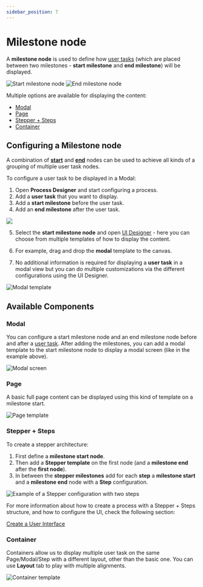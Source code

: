 ```yaml
---
sidebar_position: 7
---
```


# Milestone node

A **milestone node** is used to define how [user tasks](./user-task-node/user-task-node.md) (which are placed between two milestones - **start milestone** and **end milestone**) will be displayed.

![Start milestone node](https://s3.eu-west-1.amazonaws.com/docx.flowx.ai/2.13/milestone_node_start.png#center)
![End milestone node](https://s3.eu-west-1.amazonaws.com/docx.flowx.ai/2.13/milestone_node_end.png#center)

Multiple options are available for displaying the content:

* [Modal](milestone-node.md#modal)
* [Page](milestone-node.md#page)
* [Stepper + Steps](milestone-node.md#stepper--steps)
* [Container](milestone-node.md#container)

## Configuring a Milestone node

A combination of [**start**](../node/start-end-node.md#configuring-a-start-node) and [**end**](./start-end-node.md#configuring-an-end-node) nodes can be used to achieve all kinds of a grouping of multiple user task nodes.

To configure a user task to be displayed in a Modal:

1. Open **Process Designer** and start configuring a process.
2. Add a **user task** that you want to display.
3. Add a **start milestone** before the user task.
4. Add an **end milestone** after the user task.

![](https://s3.eu-west-1.amazonaws.com/docx.flowx.ai/2.13/milestone_node_modal_config.gif)

5. Select the **start milestone node** and open [UI Designer](../ui-designer/ui-designer.md) - here you can choose from multiple templates of how to display the content.

6. For example, drag and drop the **modal** template to the canvas.

7. No additional information is required for displaying a **user task** in a modal view but you can do multiple customizations via the different configurations using the UI Designer.

![Modal template](.https://s3.eu-west-1.amazonaws.com/docx.flowx.ai/2.13/milestone_node_modal_config1.gif)

## Available Components

### Modal

You can configure a start milestone node and an end milestone node before and after a [user task](user-task-node/). After adding the milestones, you can add a modal template to the start milestone node to display a modal screen (like in the example above).

![Modal screen](https://s3.eu-west-1.amazonaws.com/docx.flowx.ai/2.13/modal_screen.png)

### Page

A basic full page content can be displayed using this kind of template on a milestone start.

![Page template](https://s3.eu-west-1.amazonaws.com/docx.flowx.ai/2.13/milestone_page.png)

### Stepper + Steps

To create a stepper architecture:

1. First define a **milestone start node**.
2. Then add a **Stepper template** on the first node (and a **milestone end** after the **first node**).
3. In between the **stepper milestones** add for each **step** a **milestone start** and a **milestone end** node with a **Step** configuration.

![Example of a Stepper configuration with two steps](https://s3.eu-west-1.amazonaws.com/docx.flowx.ai/2.13/stepper_config_two_steps.png)

For more information about how to create a process with a Stepper + Steps structure, and how to configure the UI, check the following section:

[Create a User Interface](../../flowx-designer/managing-a-process-flow/creating-a-user-interface.md)

### Container

Containers allow us to display multiple user task on the same Page/Modal/Step with a different layout, other than the basic one. You can use **Layout** tab to play with multiple alignments.

![Container template](https://s3.eu-west-1.amazonaws.com/docx.flowx.ai/2.13/milestone_container.png)
